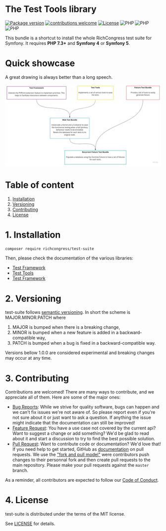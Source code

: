 The Test Tools library
=======================================

[![Package version](https://img.shields.io/packagist/v/richcongress/test-suite)](https://packagist.org/packages/richcongress/test-suite)
[![contributions welcome](https://img.shields.io/badge/contributions-welcome-brightgreen.svg?style=flat)](https://github.com/richcongress/test-suite/issues)
[![License](https://img.shields.io/badge/license-MIT-blue.svg)](LICENSE.md)
![PHP](https://img.shields.io/badge/PHP-7.3%2B-yellow)
![PHP](https://img.shields.io/badge/Symfony-4%2B-black)
![PHP](https://img.shields.io/badge/Symfony-5%2B-black)

This bundle is a shortcut to install the whole RichCongress test suite for Symfony. It requires **PHP 7.3+** and **Symfony 4** or **Symfony 5**.

# Quick showcase

A great drawing is always better than a long speech.

![Test Suite Schema](./assets/test_suite_schema.png)


# Table of content

1. [Installation](#1-installation)
2. [Versioning](#2-versioning)
3. [Contributing](#3-contributing)
4. [License](#4-license)


# 1. Installation

```bash
composer require richcongress/test-suite
```

Then, please check the documentation of the various libraries:
- [Test Framework](https://github.com/richcongress/test-framework/blob/master/README.md)
- [Test Tools](https://github.com/richcongress/test-tools/blob/master/README.md)
- [Test Framework](https://github.com/richcongress/web-test-bundle/blob/master/README.md)


# 2. Versioning

test-suite follows [semantic versioning](https://semver.org/). In short the scheme is MAJOR.MINOR.PATCH where
1. MAJOR is bumped when there is a breaking change,
2. MINOR is bumped when a new feature is added in a backward-compatible way,
3. PATCH is bumped when a bug is fixed in a backward-compatible way.

Versions bellow 1.0.0 are considered experimental and breaking changes may occur at any time.


# 3. Contributing

Contributions are welcomed! There are many ways to contribute, and we appreciate all of them. Here are some of the major ones:

* [Bug Reports](https://github.com/richcongress/test-suite/issues): While we strive for quality software, bugs can happen and we can't fix issues we're not aware of. So please report even if you're not sure about it or just want to ask a question. If anything the issue might indicate that the documentation can still be improved!
* [Feature Request](https://github.com/richcongress/test-suite/issues): You have a use case not covered by the current api? Want to suggest a change or add something? We'd be glad to read about it and start a discussion to try to find the best possible solution.
* [Pull Request](https://github.com/richcongress/test-suite/merge_requests): Want to contribute code or documentation? We'd love that! If you need help to get started, GitHub as [documentation](https://help.github.com/articles/about-pull-requests/) on pull requests. We use the ["fork and pull model"](https://help.github.com/articles/about-collaborative-development-models/) were contributors push changes to their personnal fork and then create pull requests to the main repository. Please make your pull requests against the `master` branch.

As a reminder, all contributors are expected to follow our [Code of Conduct](CODE_OF_CONDUCT.md).

# 4. License

test-suite is distributed under the terms of the MIT license.

See [LICENSE](LICENSE.md) for details.
